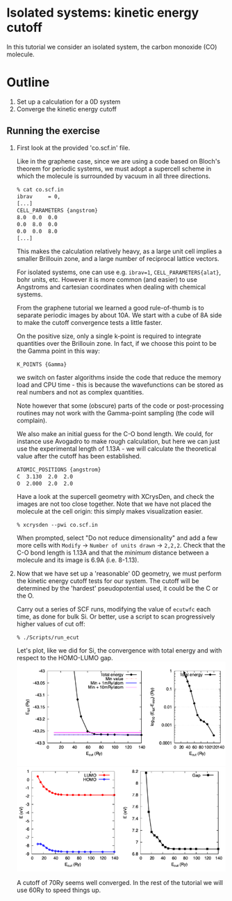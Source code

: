# Isolated systems: kinetic energy cutoff

In this tutorial we consider an isolated system, the carbon monoxide (CO) molecule. 

# Outline
  1. Set up a calculation for a 0D system
  2. Converge the kinetic energy cutoff

## Running the exercise

  1. First look at the provided 'co.scf.in' file. 

     Like in the graphene case, since we are using a code based on Bloch's theorem for periodic systems, we must adopt a supercell scheme in which the molecule is surrounded by vacuum in all three directions. 
     ```
     % cat co.scf.in
     ibrav     = 0,
     [...]
     CELL_PARAMETERS {angstrom}
     8.0  0.0  0.0
     0.0  8.0  0.0
     0.0  0.0  8.0
     [...]
     ```
     This makes the calculation relatively heavy, as a large unit cell implies a smaller Brillouin zone, and a large number of reciprocal lattice vectors. 

     For isolated systems, one can use e.g. `ibrav=1`, `CELL_PARAMETERS{alat}`, bohr units, etc. However it is more common (and easier) to use Angstroms and cartesian coordinates when dealing with chemical systems.

     From the graphene tutorial we learned a good rule-of-thumb is to separate periodic images by about 10A. We start with a cube of 8A side to make the cutoff convergence tests a little faster.

     On the positive size, only a single k-point is required to integrate quantities over the Brillouin zone. In fact, if we choose this point to be the Gamma point in this way: 
     ```
     K_POINTS {Gamma}
     ```
     we switch on faster algorithms inside the code that reduce the memory load and CPU time - this is because the wavefunctions can be stored as real numbers and not as complex quantities.

     Note however that some (obscure) parts of the code or post-processing routines may not work with the Gamma-point sampling (the code will complain).

     We also make an initial guess for the C-O bond length. We could, for instance use Avogadro to make rough calculation, but here we can just use the experimental length of 1.13A - we will calculate the theoretical value after the cutoff has been established.
     ```
     ATOMIC_POSITIONS {angstrom}
     C  3.130  2.0  2.0  
     O  2.000  2.0  2.0  
     ```
     Have a look at the supercell geometry with XCrysDen, and check the images are not too close together. Note that we have not placed the molecule at the cell origin: this simply makes visualization easier.

     ```
     % xcrysden --pwi co.scf.in 
     ```
     When prompted, select "Do not reduce dimensionality" and add a few more cells with `Modify` -> `Number of units drawn` -> `2,2,2`. Check that the C-O bond length is 1.13A and that the *minimum* distance between a molecule and its image is 6.9A (i.e. 8-1.13).
     
  2. Now that we have set up a 'reasonable' 0D geometry, we must perform the kinetic energy cutoff tests for our system. The cutoff will be determined by the 'hardest' pseudopotential used, it could be the C or the O. 

     Carry out a series of SCF runs, modifying the value of `ecutwfc` each time, as done for bulk Si. Or better, use a script to scan progressively higher values of cut off:

     ```
     % ./Scripts/run_ecut
     ```
     Let's plot, like we did for Si, the convergence with total energy and with respect to the HOMO-LUMO gap.
     ![Etot vs cutoff](Ref/Etot_vs_Ecut.dat.png?raw=true "Etot vs Ecut")
     ![gap vs cutoff](Ref/Gap_vs_Ecut.dat.png?raw=true "Gap vs Ecut")

     A cutoff of 70Ry seems well converged. In the rest of the tutorial we will use 60Ry to speed things up.


